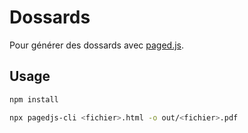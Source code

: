 # Dossards

Pour générer des dossards avec [paged.js](https://pagedjs.org).

## Usage

```bash
npm install
```

```bash
npx pagedjs-cli <fichier>.html -o out/<fichier>.pdf
```

